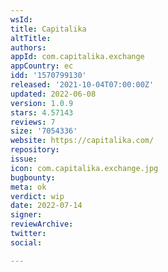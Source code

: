 ```yaml
---
wsId: 
title: Capitalika
altTitle: 
authors: 
appId: com.capitalika.exchange
appCountry: ec
idd: '1570799130'
released: '2021-10-04T07:00:00Z'
updated: 2022-06-08
version: 1.0.9
stars: 4.57143
reviews: 7
size: '7054336'
website: https://capitalika.com/
repository: 
issue: 
icon: com.capitalika.exchange.jpg
bugbounty: 
meta: ok
verdict: wip
date: 2022-07-14
signer: 
reviewArchive: 
twitter: 
social: 

---
```


